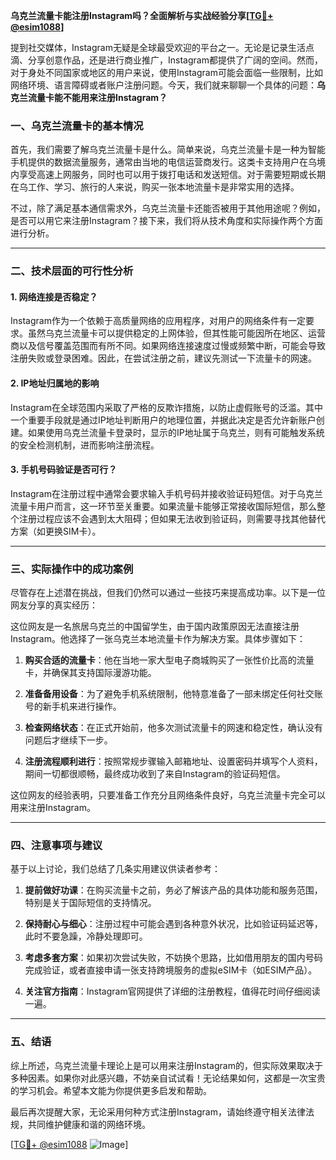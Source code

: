 **乌克兰流量卡能注册Instagram吗？全面解析与实战经验分享[[TG💪+ @esim1088](https://t.me/s/esim1088)]**

提到社交媒体，Instagram无疑是全球最受欢迎的平台之一。无论是记录生活点滴、分享创意作品，还是进行商业推广，Instagram都提供了广阔的空间。然而，对于身处不同国家或地区的用户来说，使用Instagram可能会面临一些限制，比如网络环境、语言障碍或者账户注册问题。今天，我们就来聊聊一个具体的问题：**乌克兰流量卡能不能用来注册Instagram？**

### 一、乌克兰流量卡的基本情况

首先，我们需要了解乌克兰流量卡是什么。简单来说，乌克兰流量卡是一种为智能手机提供的数据流量服务，通常由当地的电信运营商发行。这类卡支持用户在乌境内享受高速上网服务，同时也可以用于拨打电话和发送短信。对于需要短期或长期在乌工作、学习、旅行的人来说，购买一张本地流量卡是非常实用的选择。

不过，除了满足基本通信需求外，乌克兰流量卡还能否被用于其他用途呢？例如，是否可以用它来注册Instagram？接下来，我们将从技术角度和实际操作两个方面进行分析。

---

### 二、技术层面的可行性分析

#### 1. 网络连接是否稳定？
Instagram作为一个依赖于高质量网络的应用程序，对用户的网络条件有一定要求。虽然乌克兰流量卡可以提供稳定的上网体验，但其性能可能因所在地区、运营商以及信号覆盖范围而有所不同。如果网络连接速度过慢或频繁中断，可能会导致注册失败或登录困难。因此，在尝试注册之前，建议先测试一下流量卡的网速。

#### 2. IP地址归属地的影响
Instagram在全球范围内采取了严格的反欺诈措施，以防止虚假账号的泛滥。其中一个重要手段就是通过IP地址判断用户的地理位置，并据此决定是否允许新账户创建。如果使用乌克兰流量卡登录时，显示的IP地址属于乌克兰，则有可能触发系统的安全检测机制，进而影响注册流程。

#### 3. 手机号码验证是否可行？
Instagram在注册过程中通常会要求输入手机号码并接收验证码短信。对于乌克兰流量卡用户而言，这一环节至关重要。如果流量卡能够正常接收国际短信，那么整个注册过程应该不会遇到太大阻碍；但如果无法收到验证码，则需要寻找其他替代方案（如更换SIM卡）。

---

### 三、实际操作中的成功案例

尽管存在上述潜在挑战，但我们仍然可以通过一些技巧来提高成功率。以下是一位网友分享的真实经历：

这位网友是一名旅居乌克兰的中国留学生，由于国内政策原因无法直接注册Instagram。他选择了一张乌克兰本地流量卡作为解决方案。具体步骤如下：

1. **购买合适的流量卡**：他在当地一家大型电子商城购买了一张性价比高的流量卡，并确保其支持国际漫游功能。
   
2. **准备备用设备**：为了避免手机系统限制，他特意准备了一部未绑定任何社交账号的新手机来进行操作。

3. **检查网络状态**：在正式开始前，他多次测试流量卡的网速和稳定性，确认没有问题后才继续下一步。

4. **注册流程顺利进行**：按照常规步骤输入邮箱地址、设置密码并填写个人资料，期间一切都很顺畅，最终成功收到了来自Instagram的验证码短信。

这位网友的经验表明，只要准备工作充分且网络条件良好，乌克兰流量卡完全可以用来注册Instagram。

---

### 四、注意事项与建议

基于以上讨论，我们总结了几条实用建议供读者参考：

1. **提前做好功课**：在购买流量卡之前，务必了解该产品的具体功能和服务范围，特别是关于国际短信的支持情况。
   
2. **保持耐心与细心**：注册过程中可能会遇到各种意外状况，比如验证码延迟等，此时不要急躁，冷静处理即可。

3. **考虑多套方案**：如果初次尝试失败，不妨换个思路，比如借用朋友的国内号码完成验证，或者直接申请一张支持跨境服务的虚拟eSIM卡（如ESIM产品）。

4. **关注官方指南**：Instagram官网提供了详细的注册教程，值得花时间仔细阅读一遍。

---

### 五、结语

综上所述，乌克兰流量卡理论上是可以用来注册Instagram的，但实际效果取决于多种因素。如果你对此感兴趣，不妨亲自试试看！无论结果如何，这都是一次宝贵的学习机会。希望本文能为你提供更多启发和帮助。

最后再次提醒大家，无论采用何种方式注册Instagram，请始终遵守相关法律法规，共同维护健康和谐的网络环境。

[[TG💪+ @esim1088](https://t.me/s/esim1088) ![Image](https://i.postimg.cc/4NQfJmqS/Snipaste-2025-05-13-00-14-12.png)]